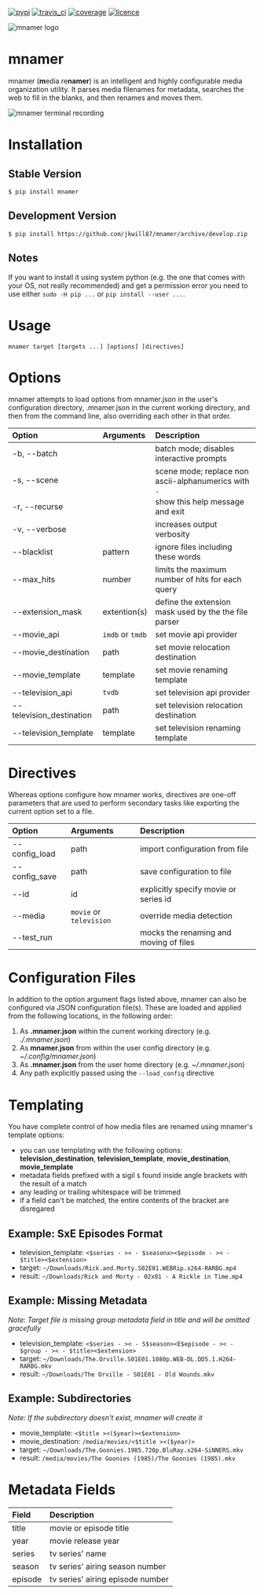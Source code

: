 [![pypi](https://img.shields.io/pypi/v/mnamer.svg?style=for-the-badge)](https://pypi.python.org/pypi/mnamer)
[![travis\_ci](https://img.shields.io/travis/jkwill87/mnamer/develop.svg?style=for-the-badge)](https://travis-ci.org/jkwill87/mnamer)
[![coverage](https://img.shields.io/codecov/c/github/jkwill87/mnamer/develop.svg?style=for-the-badge)](https://codecov.io/gh/jkwill87/mnamer)
[![licence](https://img.shields.io/github/license/jkwill87/mnamer.svg?style=for-the-badge)](https://en.wikipedia.org/wiki/MIT_License)

![mnamer logo](https://github.com/jkwill87/mnamer/raw/develop/_assets/logo.png)

# mnamer

mnamer (**m**edia re**namer**) is an intelligent and highly configurable media organization utility. It parses media filenames for metadata, searches the web to fill in the blanks, and then renames and moves them.

![mnamer terminal recording](https://github.com/jkwill87/mnamer/blob/develop/_assets/terminal-rec.svg)


# Installation

## Stable Version

`$ pip install mnamer`

## Development Version

`$ pip install https://github.com/jkwill87/mnamer/archive/develop.zip`

## Notes

If you want to install it using system python (e.g. the one that comes with your OS, not really recommended) and get a permission error you need to use either `sudo -H pip ...` or `pip install --user ...`.


# Usage

`mnamer target [targets ...] [options] [directives]`


# Options

mnamer attempts to load options from mnamer.json in the user's configuration directory, .mnamer.json in the current working directory, and then from the command line, also overriding each other in that order.


| Option                  | Arguments        | Description                                           |
|:------------------------|:-----------------|:------------------------------------------------------|
|-b, --batch              |                  | batch mode; disables interactive prompts              |
|-s, --scene              |                  | scene mode; replace non ascii-alphanumerics with `.`  |
|-r, --recurse            |                  | show this help message and exit                       |
|-v, --verbose            |                  | increases output verbosity                            |
|--blacklist              | pattern          | ignore files including these words                    |
|--max_hits               | number           | limits the maximum number of hits for each query      |
|--extension_mask         | extention(s)     | define the extension mask used by the the file parser |
|--movie_api              | `imdb` or `tmdb` | set movie api provider                                |
|--movie_destination      | path             | set movie relocation destination                      |
|--movie_template         | template         | set movie renaming template                           |
|--television_api         | `tvdb`           | set television api provider                           |
|--television_destination | path             | set television relocation destination                 |
|--television_template    | template         | set television renaming template                      |


# Directives

Whereas options configure how mnamer works, directives are one-off parameters that are used to perform secondary tasks like exporting the current option set to a file.

| Option           | Arguments               | Description                            |
|:-----------------|:------------------------|:---------------------------------------|
| --config_load    | path                    | import configuration from file         |
| --config_save    | path                    | save configuration to file             |
| --id             | id                      | explicitly specify movie or series id  |
| --media          | `movie` or `television` | override media detection               |
| --test_run       |                         | mocks the renaming and moving of files |


# Configuration Files

In addition to the option argument flags listed above, mnamer can also be configured via JSON configuration file(s). These are loaded and applied from the following locations, in the following order:

1. As **.mnamer.json** within the current working directory (e.g. *./.mnamer.json*)
2. As **mnamer.json** from within the user config directory (e.g. *~/.config/mnamer.json*)
3. As **.mnamer.json** from the user home directory (e.g. *~/.mnamer.json*)
4. Any path explicitly passed using the `--load_config` directive


# Templating


You have complete control of how media files are renamed using mnamer's template options:

- you can use templating with the following options: **television_destination**, **television_template**, **movie_destination**, **movie_template**
- metadata fields prefixed with a sigil `$` found inside angle brackets with the result of a match
- any leading or trailing whitespace will be trimmed
- if a field can't be matched, the entire contents of the bracket are disregared


## Example: SxE Episodes Format

- television_template: `<$series - >< - $seasonx><$episode - >< - $title><$extension>`
- target: `~/Downloads/Rick.and.Morty.S02E01.WEBRip.x264-RARBG.mp4`
- result: `~/Downloads/Rick and Morty - 02x01 - A Rickle in Time.mp4`


## Example: Missing Metadata


*Note: Target file is missing group metadata field in title and will be omitted gracefully*

- television_template: `<$series - >< - S$season><E$episode - >< - $group - >< - $title><$extension>`
- target: `~/Downloads/The.Orville.S01E01.1080p.WEB-DL.DD5.1.H264-RARBG.mkv`
- result: `~/Downloads/The Orville - S01E01 - Old Wounds.mkv`


## Example: Subdirectories

*Note: If the subdirectory doesn't exist, mnamer will create it*

- movie_template: `<$title ><($year)><$extension>`
- movie_destination: `/media/movies/<$title ><($year)>`
- target: `~/Downloads/The.Goonies.1985.720p.BluRay.x264-SiNNERS.mkv`
- result: `/media/movies/The Goonies (1985)/The Goonies (1985).mkv`


# Metadata Fields

| Field   | Description                      |
|:--------|:---------------------------------|
| title   | movie or episode title           |
| year    | movie release year               |
| series  | tv series' name                  |
| season  | tv series' airing season number  |
| episode | tv series' airing episode number |